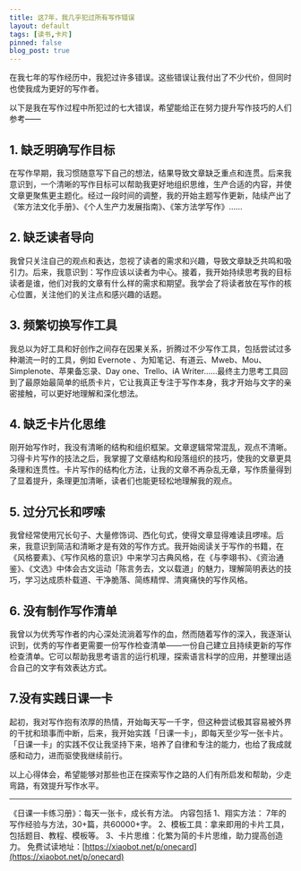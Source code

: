 ```yaml
---
title: 这7年，我几乎犯过所有写作错误
layout: default
tags: [读书,卡片]
pinned: false
blog_post: true
---
```



在我七年的写作经历中，我犯过许多错误。这些错误让我付出了不少代价，但同时也使我成为更好的写作者。

以下是我在写作过程中所犯过的七大错误，希望能给正在努力提升写作技巧的人们参考——

## 1. 缺乏明确写作目标

在写作早期，我习惯随意写下自己的想法，结果导致文章缺乏重点和连贯。后来我意识到，一个清晰的写作目标可以帮助我更好地组织思维，生产合适的内容，并使文章更聚焦更主题化。经过一段时间的调整，我的开始主题写作更新，陆续产出了《笨方法文化手册》、《个人生产力发展指南》、《笨方法学写作》……

## 2. 缺乏读者导向

我曾只关注自己的观点和表达，忽视了读者的需求和兴趣，导致文章缺乏共鸣和吸引力。后来，我意识到：写作应该以读者为中心。接着，我开始持续思考我的目标读者是谁，他们对我的文章有什么样的需求和期望。我学会了将读者放在写作的核心位置，关注他们的关注点和感兴趣的话题。

## 3. 频繁切换写作工具

我总以为好工具和好创作之间存在因果关系，折腾过不少写作工具，包括尝试过多种潮流一时的工具，例如 Evernote 、为知笔记、有道云、Mweb、Mou、Simplenote、苹果备忘录、Day one、Trello、iA Writer……最终主力思考工具回到了最原始最简单的纸质卡片，它让我真正专注于写作本身，我才开始与文字的亲密接触，可以更好地理解和深化想法。

## 4. 缺乏卡片化思维

刚开始写作时，我没有清晰的结构和组织框架。文章逻辑常常混乱，观点不清晰。习得卡片写作的技法之后，我掌握了文章结构和段落组织的技巧，使我的文章更具条理和连贯性。卡片写作的结构化方法，让我的文章不再杂乱无章，写作质量得到了显着提升，条理更加清晰，读者们也能更轻松地理解我的观点。

## 5. 过分冗长和啰嗦

我曾经常使用冗长句子、大量修饰词、西化句式，使得文章显得难读且啰嗦。后来，我意识到简洁和清晰才是有效的写作方式。我开始阅读关于写作的书籍，在《风格要素》、《写作风格的意识》中来学习古典风格，在《与李翊书》、《资治通鉴》、《文选》中体会古文运动「陈言务去，文以载道」的魅力，理解简明表达的技巧，学习达成质朴载道、干净脆落、简练精悍、清爽痛快的写作风格。

## 6. 没有制作写作清单

我曾以为优秀写作者的内心深处流淌着写作的血，然而随着写作的深入，我逐渐认识到，优秀的写作者更需要一份写作检查清单——一份自己建立且持续更新的写作检查清单。它可以帮助我思考语言的运行机理，探索语言科学的应用，并整理出适合自己的文字有效表达方式。

## 7.没有实践日课一卡

起初，我对写作抱有浓厚的热情，开始每天写一千字，但这种尝试极其容易被外界的干扰和琐事而中断，后来，我开始实践「日课一卡」，即每天至少写一张卡片。「日课一卡」的实践不仅让我坚持下来，培养了自律和专注的能力，也给了我成就感和动力，进而驱使我继续前行。

以上心得体会，希望能够对那些也正在探索写作之路的人们有所启发和帮助，少走弯路，有效提升写作水平。

-----

《日课一卡练习册》：每天一张卡，成长有方法。
内容包括
1、翔实方法： 7年的写作经验与方法，30+篇，共60000+字。
2、模板工具：拿来即用的卡片工具，包括题目、教程、模板等。
3、卡片思维：化繁为简的卡片思维，助力提高创造力。
免费试读地址：[https://xiaobot.net/p/onecard](https://xiaobot.net/p/onecard)

